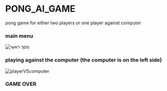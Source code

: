# PONG_AI_GAME
pong game for either two players or one player against  computer

### main menu
![מסך ראשי](https://user-images.githubusercontent.com/49594332/113547242-2dee0880-95f6-11eb-9109-8ac5edc477ff.png)

### playing against the computer (the computer is on the left side)
![playerVScomputer](https://user-images.githubusercontent.com/49594332/113548390-1d3e9200-95f8-11eb-9052-a0fcee5fa958.png)

### GAME OVER 

